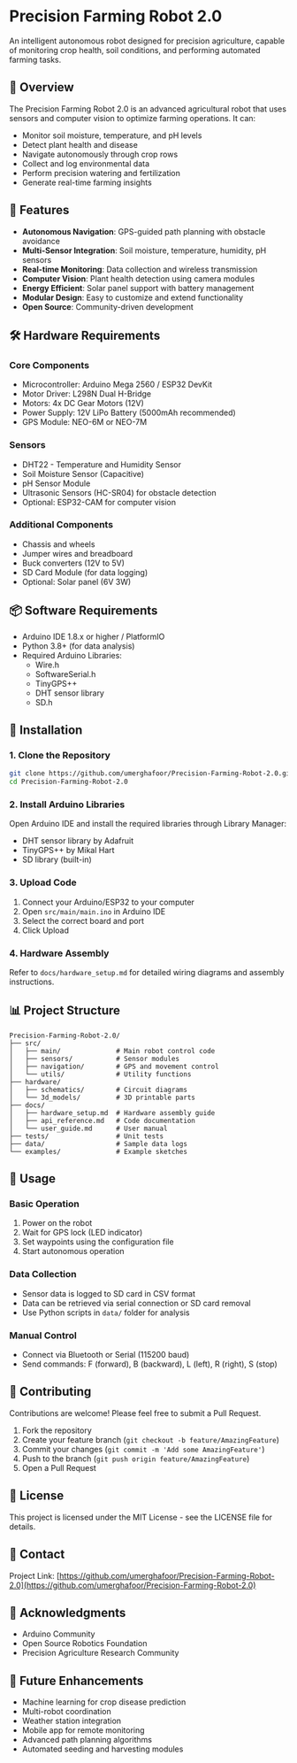 # Precision Farming Robot 2.0

An intelligent autonomous robot designed for precision agriculture, capable of monitoring crop health, soil conditions, and performing automated farming tasks.

## 🌱 Overview

The Precision Farming Robot 2.0 is an advanced agricultural robot that uses sensors and computer vision to optimize farming operations. It can:

- Monitor soil moisture, temperature, and pH levels
- Detect plant health and disease
- Navigate autonomously through crop rows
- Collect and log environmental data
- Perform precision watering and fertilization
- Generate real-time farming insights

## 🚀 Features

- **Autonomous Navigation**: GPS-guided path planning with obstacle avoidance
- **Multi-Sensor Integration**: Soil moisture, temperature, humidity, pH sensors
- **Real-time Monitoring**: Data collection and wireless transmission
- **Computer Vision**: Plant health detection using camera modules
- **Energy Efficient**: Solar panel support with battery management
- **Modular Design**: Easy to customize and extend functionality
- **Open Source**: Community-driven development

## 🛠️ Hardware Requirements

### Core Components
- Microcontroller: Arduino Mega 2560 / ESP32 DevKit
- Motor Driver: L298N Dual H-Bridge
- Motors: 4x DC Gear Motors (12V)
- Power Supply: 12V LiPo Battery (5000mAh recommended)
- GPS Module: NEO-6M or NEO-7M

### Sensors
- DHT22 - Temperature and Humidity Sensor
- Soil Moisture Sensor (Capacitive)
- pH Sensor Module
- Ultrasonic Sensors (HC-SR04) for obstacle detection
- Optional: ESP32-CAM for computer vision

### Additional Components
- Chassis and wheels
- Jumper wires and breadboard
- Buck converters (12V to 5V)
- SD Card Module (for data logging)
- Optional: Solar panel (6V 3W)

## 📦 Software Requirements

- Arduino IDE 1.8.x or higher / PlatformIO
- Python 3.8+ (for data analysis)
- Required Arduino Libraries:
  - Wire.h
  - SoftwareSerial.h
  - TinyGPS++
  - DHT sensor library
  - SD.h

## 🔧 Installation

### 1. Clone the Repository
```bash
git clone https://github.com/umerghafoor/Precision-Farming-Robot-2.0.git
cd Precision-Farming-Robot-2.0
```

### 2. Install Arduino Libraries
Open Arduino IDE and install the required libraries through Library Manager:
- DHT sensor library by Adafruit
- TinyGPS++ by Mikal Hart
- SD library (built-in)

### 3. Upload Code
1. Connect your Arduino/ESP32 to your computer
2. Open `src/main/main.ino` in Arduino IDE
3. Select the correct board and port
4. Click Upload

### 4. Hardware Assembly
Refer to `docs/hardware_setup.md` for detailed wiring diagrams and assembly instructions.

## 📊 Project Structure

```
Precision-Farming-Robot-2.0/
├── src/
│   ├── main/              # Main robot control code
│   ├── sensors/           # Sensor modules
│   ├── navigation/        # GPS and movement control
│   └── utils/             # Utility functions
├── hardware/
│   ├── schematics/        # Circuit diagrams
│   └── 3d_models/         # 3D printable parts
├── docs/
│   ├── hardware_setup.md  # Hardware assembly guide
│   ├── api_reference.md   # Code documentation
│   └── user_guide.md      # User manual
├── tests/                 # Unit tests
├── data/                  # Sample data logs
└── examples/              # Example sketches
```

## 🎯 Usage

### Basic Operation
1. Power on the robot
2. Wait for GPS lock (LED indicator)
3. Set waypoints using the configuration file
4. Start autonomous operation

### Data Collection
- Sensor data is logged to SD card in CSV format
- Data can be retrieved via serial connection or SD card removal
- Use Python scripts in `data/` folder for analysis

### Manual Control
- Connect via Bluetooth or Serial (115200 baud)
- Send commands: F (forward), B (backward), L (left), R (right), S (stop)

## 🤝 Contributing

Contributions are welcome! Please feel free to submit a Pull Request.

1. Fork the repository
2. Create your feature branch (`git checkout -b feature/AmazingFeature`)
3. Commit your changes (`git commit -m 'Add some AmazingFeature'`)
4. Push to the branch (`git push origin feature/AmazingFeature`)
5. Open a Pull Request

## 📝 License

This project is licensed under the MIT License - see the LICENSE file for details.

## 📧 Contact

Project Link: [https://github.com/umerghafoor/Precision-Farming-Robot-2.0](https://github.com/umerghafoor/Precision-Farming-Robot-2.0)

## 🙏 Acknowledgments

- Arduino Community
- Open Source Robotics Foundation
- Precision Agriculture Research Community

## 🔮 Future Enhancements

- Machine learning for crop disease prediction
- Multi-robot coordination
- Weather station integration
- Mobile app for remote monitoring
- Advanced path planning algorithms
- Automated seeding and harvesting modules